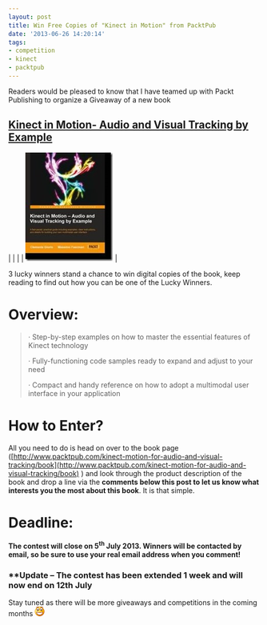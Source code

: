 ```yaml
---
layout: post
title: Win Free Copies of "Kinect in Motion" from PacktPub
date: '2013-06-26 14:20:14'
tags:
- competition
- kinect
- packtpub
---
```


Readers would be pleased to know that I have teamed up with Packt Publishing to organize a Giveaway of a new book

## [Kinect in Motion- Audio and Visual Tracking by Example](http://www.packtpub.com/kinect-motion-for-audio-and-visual-tracking/book)

| |
| | [![clip_image002](/assets/img/wordpress/2013/06/clip_image002_thumb.jpg "clip\_image002")](/assets/img/wordpress/2013/06/clip_image002.jpg) |

3 lucky winners stand a chance to win digital copies of the book, keep reading to find out how you can be one of the Lucky Winners.

# Overview:

> · Step-by-step examples on how to master the essential features of Kinect technology
> 
> · Fully-functioning code samples ready to expand and adjust to your need
> 
> · Compact and handy reference on how to adopt a multimodal user interface in your application

# How to Enter?

All you need to do is head on over to the book page ([http://www.packtpub.com/kinect-motion-for-audio-and-visual-tracking/book](http://www.packtpub.com/kinect-motion-for-audio-and-visual-tracking/book) ) and look through the product description of the book and drop a line via the **comments below this post to let us know what interests you the most about this book**. It is that simple.

# Deadline:

**The contest will close on 5<sup>th</sup> July 2013. Winners will be contacted by email, so be sure to use your real email address when you comment!**

### \*\*Update – The contest has been extended 1 week and will now end on 12th July

Stay tuned as there will be more giveaways and competitions in the coming months **![Open-mouthed smile](/assets/img/wordpress/2013/06/wlEmoticon-openmouthedsmile.png)**

